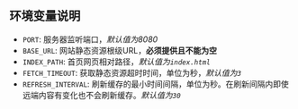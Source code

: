 ## 环境变量说明

- `PORT`: 服务器监听端口，*默认值为8080*
- `BASE_URL`: 网站静态资源根级URL，**必须提供且不能为空**
- `INDEX_PATH`: 首页网页相对路径，*默认值为`index.html`*
- `FETCH_TIMEOUT`: 获取静态资源超时时间，单位为秒，*默认值为`3`*
- `REFRESH_INTERVAL`: 刷新缓存的最小时间间隔，单位为秒。在刷新间隔内即使远端内容有变化也不会刷新缓存。*默认值为`30`*
